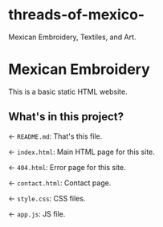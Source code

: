 # threads-of-mexico-
Mexican Embroidery, Textiles, and Art.

# Mexican Embroidery

This is a basic static HTML website. 

## What's in this project?

← `README.md`: That's this file.

← `index.html`: Main HTML page for this site.

← `404.html`: Error page for this site.

←  `contact.html`: Contact page.

← `style.css`: CSS files.

← `app.js`: JS file. 
